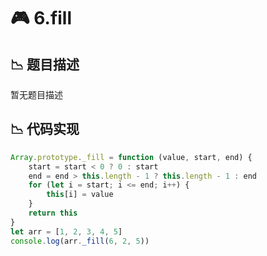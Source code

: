 # 🎮 6.fill



## 📉 题目描述
暂无题目描述

## 📉 代码实现
```typescript
Array.prototype._fill = function (value, start, end) {
    start = start < 0 ? 0 : start
    end = end > this.length - 1 ? this.length - 1 : end
    for (let i = start; i <= end; i++) {
        this[i] = value
    }
    return this
}
let arr = [1, 2, 3, 4, 5]
console.log(arr._fill(6, 2, 5))

```
